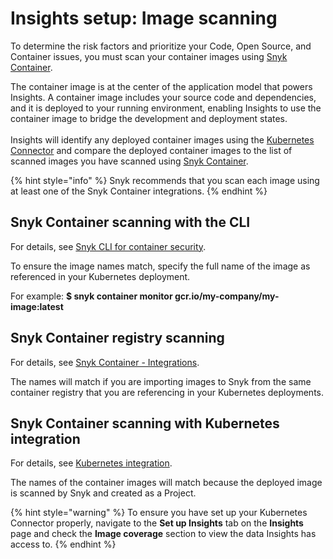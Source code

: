 # Insights setup: Image scanning

To determine the risk factors and prioritize your Code, Open Source, and Container issues, you must scan your container images using [Snyk Container](../../../scan-application-code/snyk-container/).&#x20;

The container image is at the center of the application model that powers Insights. A container image includes your source code and dependencies, and it is deployed to your running environment, enabling Insights to use the container image to bridge the development and deployment states.\
\
Insights will identify any deployed container images using the [Kubernetes Connector](insights-setup-kubernetes-connector.md) and compare the deployed container images to the list of scanned images you have scanned using [Snyk Container](../../../scan-application-code/snyk-container/).&#x20;

{% hint style="info" %}
Snyk recommends that you scan each image using at least one of the Snyk Container integrations.
{% endhint %}

## Snyk Container scanning with the CLI

For details, see [Snyk CLI for container security](../../../scan-application-code/snyk-container/snyk-cli-for-container-security/).

To ensure the image names match, specify the full name of the image as referenced in your Kubernetes deployment.&#x20;

For example: **$ snyk container monitor gcr.io/my-company/my-image:latest**

## Snyk Container registry scanning

For details, see [Snyk Container - Integrations](../../../scan-containers/snyk-container-integrations/).

The names will match if you are importing images to Snyk from the same container registry that you are referencing in your Kubernetes deployments.

## Snyk Container scanning with Kubernetes integration

For details, see [Kubernetes integration](../../../scan-application-code/snyk-container/kubernetes-integration/).

The names of the container images will match because the deployed image is scanned by Snyk and created as a Project.

{% hint style="warning" %}
To ensure you have set up your Kubernetes Connector properly, navigate to the **Set up Insights** tab on the **Insights** page and check the **Image coverage** section to view the data Insights has access to.
{% endhint %}

